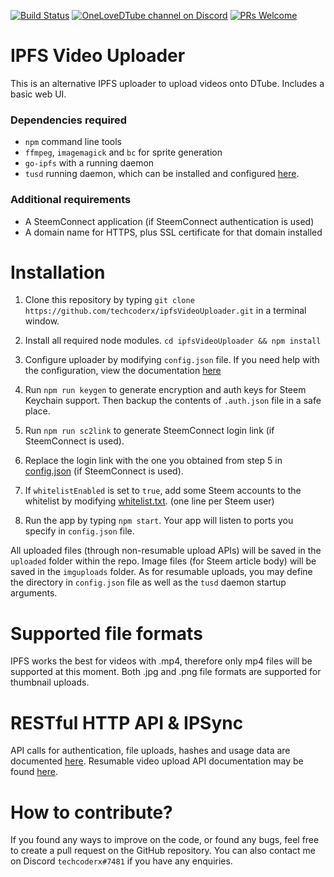 [![Build Status](https://travis-ci.org/techcoderx/ipfsVideoUploader.svg?branch=master)](https://travis-ci.org/techcoderx/ipfsVideoUploader)
[![OneLoveDTube channel on Discord](https://img.shields.io/discord/418646135725359104.svg?logo=discord)](https://discord.gg/Sc4utKr)
[![PRs Welcome](https://img.shields.io/badge/PRs-welcome-brightgreen.svg?style=flat-square)](http://makeapullrequest.com)

# IPFS Video Uploader

This is an alternative IPFS uploader to upload videos onto DTube. Includes a basic web UI.

### Dependencies required

* `npm` command line tools
* `ffmpeg`, `imagemagick` and `bc` for sprite generation
* `go-ipfs` with a running daemon
* `tusd` running daemon, which can be installed and configured [here](https://github.com/techcoderx/ipfsVideoUploader/blob/master/docs/ResumableUploads.md#server-installation).

### Additional requirements

* A SteemConnect application (if SteemConnect authentication is used)
* A domain name for HTTPS, plus SSL certificate for that domain installed

# Installation

1. Clone this repository by typing `git clone https://github.com/techcoderx/ipfsVideoUploader.git` in a terminal window.

2. Install all required node modules. `cd ipfsVideoUploader && npm install`

3. Configure uploader by modifying `config.json` file. If you need help with the configuration, view the documentation [here](https://github.com/techcoderx/ipfsVideoUploader/blob/master/docs/ConfigDocs.md)

4. Run `npm run keygen` to generate encryption and auth keys for Steem Keychain support. Then backup the contents of `.auth.json` file in a safe place.

5. Run `npm run sc2link` to generate SteemConnect login link (if SteemConnect is used).

6. Replace the login link with the one you obtained from step 5 in [config.json](https://github.com/techcoderx/ipfsVideoUploader/blob/master/config.json#L16) (if SteemConnect is used).

7. If `whitelistEnabled` is set to `true`, add some Steem accounts to the whitelist by modifying [whitelist.txt](https://github.com/techcoderx/ipfsVideoUploader/blob/master/whitelist.txt). (one line per Steem user)

8. Run the app by typing `npm start`. Your app will listen to ports you specify in `config.json` file.

All uploaded files (through non-resumable upload APIs) will be saved in the `uploaded` folder within the repo. Image files (for Steem article body) will be saved in the `imguploads` folder. As for resumable uploads, you may define the directory in `config.json` file as well as the `tusd` daemon startup arguments.

# Supported file formats

IPFS works the best for videos with .mp4, therefore only mp4 files will be supported at this moment. Both .jpg and .png file formats are supported for thumbnail uploads.

# RESTful HTTP API & IPSync

API calls for authentication, file uploads, hashes and usage data are documented [here](https://github.com/techcoderx/ipfsVideoUploader/blob/master/docs/APIDocs.md). Resumable video upload API documentation may be found [here](https://github.com/techcoderx/ipfsVideoUploader/blob/master/docs/ResumableUploads.md).

# How to contribute?

If you found any ways to improve on the code, or found any bugs, feel free to create a pull request on the GitHub repository. You can also contact me on Discord `techcoderx#7481` if you have any enquiries.